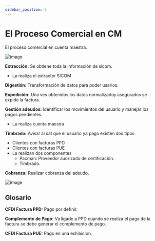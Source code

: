 ```yaml
---
sidebar_position: 3
---
```

# El Proceso Comercial en CM

El proceso comercial en cuenta maestra.

![image](/img/cm.png)

**Extracción:** Se obtiene toda la información de sicom.
- La realiza el extractor SICOM

**Digestión:** Transformación de datos para poder usarlos.

**Expedición:** Una ves obtenidos los datos normalizadoy asegurados se expide la factura.

**Gestión adeudos:** Identificar los movimientos del usuario y manejar los pagos pendientes.
- La realiza cuenta maestra

**Timbrado:** Avisar al sat que el usuario ya pago existen dos tipos:
- Clientes con facturas PPD
- Clientes con facturas PUE
- La realizan dos componentes
    - Pacman: Proveedor auorizado de certificación.
    - Timbrado.

**Cobranza:** Realizar cobranza del adeudo.

![image](/img/cm-1.png)

## Glosario

**CFDI Factura PPD:** Pago por definir.

**Complemento de Pago:** Va ligado a PPD cuando se realiza el pago de la factura se debe generar el complemento de pago.

**CFDI Factura PUE:** Pago en una exhibicion.